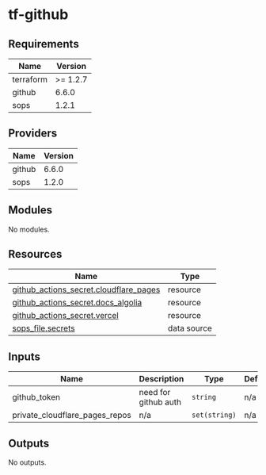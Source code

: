 # tf-github

<!-- BEGIN_TF_DOCS -->
## Requirements

| Name | Version |
|------|---------|
| terraform | >= 1.2.7 |
| github | 6.6.0 |
| sops | 1.2.1 |

## Providers

| Name | Version |
|------|---------|
| github | 6.6.0 |
| sops | 1.2.0 |

## Modules

No modules.

## Resources

| Name | Type |
|------|------|
| [github_actions_secret.cloudflare_pages](https://registry.terraform.io/providers/integrations/github/6.6.0/docs/resources/actions_secret) | resource |
| [github_actions_secret.docs_algolia](https://registry.terraform.io/providers/integrations/github/6.6.0/docs/resources/actions_secret) | resource |
| [github_actions_secret.vercel](https://registry.terraform.io/providers/integrations/github/6.6.0/docs/resources/actions_secret) | resource |
| [sops_file.secrets](https://registry.terraform.io/providers/carlpett/sops/1.2.1/docs/data-sources/file) | data source |

## Inputs

| Name | Description | Type | Default | Required |
|------|-------------|------|---------|:--------:|
| github\_token | need for github auth | `string` | n/a | yes |
| private\_cloudflare\_pages\_repos | n/a | `set(string)` | n/a | yes |

## Outputs

No outputs.
<!-- END_TF_DOCS -->
